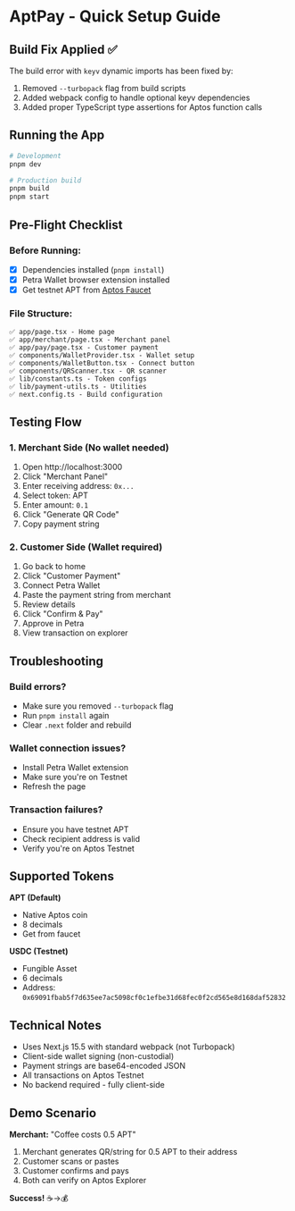 # AptPay - Quick Setup Guide

## Build Fix Applied ✅

The build error with `keyv` dynamic imports has been fixed by:
1. Removed `--turbopack` flag from build scripts
2. Added webpack config to handle optional keyv dependencies
3. Added proper TypeScript type assertions for Aptos function calls

## Running the App

```bash
# Development
pnpm dev

# Production build
pnpm build
pnpm start
```

## Pre-Flight Checklist

### Before Running:
- [x] Dependencies installed (`pnpm install`)
- [x] Petra Wallet browser extension installed
- [x] Get testnet APT from [Aptos Faucet](https://aptoslabs.com/testnet-faucet)

### File Structure:
```
✅ app/page.tsx - Home page
✅ app/merchant/page.tsx - Merchant panel
✅ app/pay/page.tsx - Customer payment
✅ components/WalletProvider.tsx - Wallet setup
✅ components/WalletButton.tsx - Connect button
✅ components/QRScanner.tsx - QR scanner
✅ lib/constants.ts - Token configs
✅ lib/payment-utils.ts - Utilities
✅ next.config.ts - Build configuration
```

## Testing Flow

### 1. Merchant Side (No wallet needed)
1. Open http://localhost:3000
2. Click "Merchant Panel"
3. Enter receiving address: `0x...`
4. Select token: APT
5. Enter amount: `0.1`
6. Click "Generate QR Code"
7. Copy payment string

### 2. Customer Side (Wallet required)
1. Go back to home
2. Click "Customer Payment"
3. Connect Petra Wallet
4. Paste the payment string from merchant
5. Review details
6. Click "Confirm & Pay"
7. Approve in Petra
8. View transaction on explorer

## Troubleshooting

### Build errors?
- Make sure you removed `--turbopack` flag
- Run `pnpm install` again
- Clear `.next` folder and rebuild

### Wallet connection issues?
- Install Petra Wallet extension
- Make sure you're on Testnet
- Refresh the page

### Transaction failures?
- Ensure you have testnet APT
- Check recipient address is valid
- Verify you're on Aptos Testnet

## Supported Tokens

**APT (Default)**
- Native Aptos coin
- 8 decimals
- Get from faucet

**USDC (Testnet)**
- Fungible Asset
- 6 decimals
- Address: `0x69091fbab5f7d635ee7ac5098cf0c1efbe31d68fec0f2cd565e8d168daf52832`

## Technical Notes

- Uses Next.js 15.5 with standard webpack (not Turbopack)
- Client-side wallet signing (non-custodial)
- Payment strings are base64-encoded JSON
- All transactions on Aptos Testnet
- No backend required - fully client-side

## Demo Scenario

**Merchant:** "Coffee costs 0.5 APT"
1. Merchant generates QR/string for 0.5 APT to their address
2. Customer scans or pastes
3. Customer confirms and pays
4. Both can verify on Aptos Explorer

**Success!** ☕️→💰
